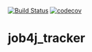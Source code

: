 [![Build Status](https://travis-ci.org/asolodova/job4j_tracker.svg?branch=master)](https://travis-ci.org/asolodova/job4j_tracker)
[![codecov](https://codecov.io/gh/asolodova/job4j_tracker/branch/master/graph/badge.svg?token=PQNARGF05Y)](https://codecov.io/gh/asolodova/job4j_tracker)
# job4j_tracker
